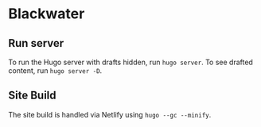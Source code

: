 # Blackwater

## Run server

To run the Hugo server with drafts hidden, run `hugo server`. To see drafted content, run `hugo server -D`.

## Site Build

The site build is handled via Netlify using `hugo --gc --minify`.
